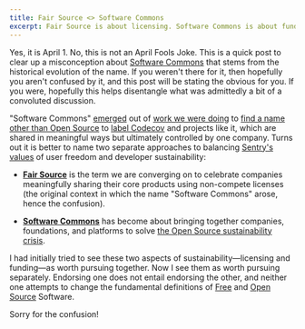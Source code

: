 ```yaml
---
title: Fair Source <> Software Commons
excerpt: Fair Source is about licensing. Software Commons is about funding. Let's do both ... separately.
---
```


Yes, it is April 1. No, this is not an April Fools Joke. This is a quick post
to clear up a misconception about [Software
Commons](https://softwarecommons.com/) that stems from the historical evolution
of the name. If you weren't there for it, then hopefully you aren't confused by
it, and this post will be stating the obvious for you. If you were, hopefully
this helps disentangle what was admittedly a bit of a convoluted discussion.

"Software Commons"
[emerged](https://github.com/getsentry/fsl.software/issues/2#issuecomment-1939112531)
out of [work we were doing](https://github.com/getsentry/fsl.software/issues/2)
to [find a name other than Open
Source](https://twitter.com/adamhjk/status/1687113805237714944) to [label
Codecov](https://blog.sentry.io/lets-talk-about-open-source/) and projects like
it, which are shared in meaningful ways but ultimately controlled by one company.
Turns out it is better to name two separate approaches to balancing [Sentry's
values](https://blog.sentry.io/sentrys-open-source-values/) of user freedom and
developer sustainability:

- [**Fair Source**](https://github.com/fairsource/fairsource/pull/9) is the term we are converging on to
  celebrate companies meaningfully sharing their core products using non-compete
  licenses (the original context in which the name "Software Commons"
  arose, hence the confusion).

- [**Software Commons**](https://softwarecommons.com/) has become about bringing
  together companies, foundations, and platforms to solve [the Open Source
  sustainability
  crisis](https://openpath.quest/2024/the-open-source-sustainability-crisis/).

I had initially tried to see these two aspects of sustainability—licensing and
funding—as worth pursuing together. Now I see them as worth pursuing
separately. Endorsing one does not entail endorsing the other, and neither one
attempts to change the fundamental definitions of
[Free](https://www.gnu.org/philosophy/free-sw.en.html#fs-definition) and [Open
Source](https://opensource.org/osd) Software.

Sorry for the confusion!
